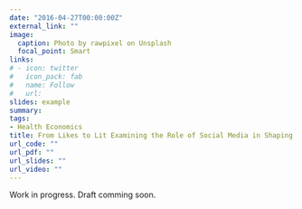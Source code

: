 ```yaml
---
date: "2016-04-27T00:00:00Z"
external_link: ""
image:
  caption: Photo by rawpixel on Unsplash
  focal_point: Smart
links:
# - icon: twitter
#   icon_pack: fab
#   name: Follow
#   url: 
slides: example
summary: 
tags:
- Health Economics
title: From Likes to Lit Examining the Role of Social Media in Shaping Marijuana Use Behaviors
url_code: ""
url_pdf: ""
url_slides: ""
url_video: ""
---
```


Work in progress. Draft comming soon.
